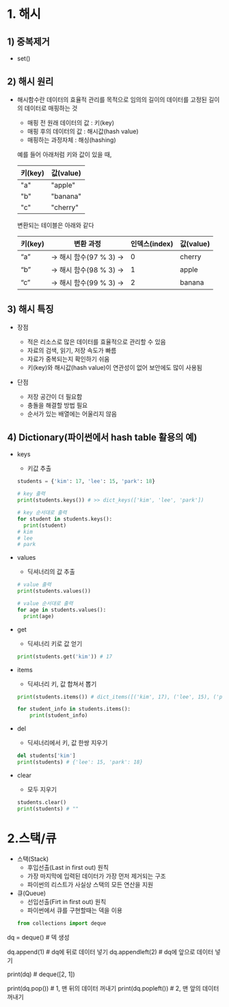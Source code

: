 # 1. 해시
## 1) 중복제거
- set()

## 2) 해시 원리  

- 해시함수란 데이터의 효율적 관리를 목적으로 임의의 길이의 데이터를 고정된 길이의 데이터로 매핑하는 것  
  - 매핑 전 원래 데이터의 값 : 키(key)  
  - 매핑 후의 데이터의 값 : 해시값(hash value)  
  - 매핑하는 과정자체 : 해싱(hashing)
    
  예를 들어 아래처럼 키와 값이 있을 때, 
  
  |**키(key)**|**값(value)**|
  |------|---------|
  |"a"|"apple"|
  |"b"|"banana"|
  |"c"|"cherry"|  
  
  변환되는 테이블은 아래와 같다  
  
  |**키(key)**|변환 과정|**인덱스(index)**|**값(value)**|
  |-----------|-------|---------|---------|
  |“a”| → 해시 함수(97 % 3) → |0|cherry|
  |“b”| → 해시 함수(98 % 3) → |1|apple|
  |“c”| → 해시 함수(99 % 3) → |2|banana|  


## 3) 해시 특징  
- 장점  
  - 적은 리소스로 많은 데이터를 효율적으로 관리할 수 있음  
  - 자료의 검색, 읽기, 저장 속도가 빠름  
  - 자료가 중복되는지 확인하기 쉬움  
  - 키(key)와 해시값(hash value)이 연관성이 없어 보안에도 많이 사용됨  
 
- 단점  
  - 저장 공간이 더 필요함  
  - 충돌을 해결할 방법 필요  
  - 순서가 있는 배열에는 어울리지 않음
 
## 4) Dictionary(파이썬에서 hash table 활용의 예)
- keys  
  - 키값 추출  
  ```py
  students = {'kim': 17, 'lee': 15, 'park': 18}

  # key 출력
  print(students.keys()) # >> dict_keys(['kim', 'lee', 'park'])  

  # key 순서대로 출력
  for student in students.keys():
    print(student)
  # kim
  # lee
  # park
  ```  
  
- values  
  - 딕셔너리의 값 추출
  ```py
  # value 출력
  print(students.values())

  # value 순서대로 출력
  for age in students.values():
  	print(age)
  ```

- get  
  - 딕셔너리 키로 값 얻기
  ```py
  print(students.get('kim')) # 17
  ```  
  
- items  
  - 딕셔너리 키, 값 합쳐서 뽑기
  ```py
  print(students.items()) # dict_items([('kim', 17), ('lee', 15), ('park', 18)])

  for student_info in students.items():
	  print(student_info)
  ```

- del  
  - 딕셔너리에서 키, 값 한쌍 지우기
  ```py
  del students['kim']
  print(students) # {'lee': 15, 'park': 18}
  ```

- clear  
  - 모두 지우기
  ```py
  students.clear()
  print(students) # ""
  ```  

# 2.스택/큐  
- 스택(Stack)  
  - 후입선출(Last in first out) 원칙
  - 가장 마지막에 입력된 데이터가 가장 먼저 제거되는 구조
  - 파이썬의 리스트가 사실상 스택의 모든 연산을 지원  
- 큐(Queue)  
  - 선입선출(Firt in first out) 원칙  
  - 파이썬에서 큐를 구현할때는 덱을 이용
  ```py
  from collections import deque

dq = deque() # 덱 생성

dq.append(1) # dq에 뒤로 데이터 넣기
dq.appendleft(2) # dq에 앞으로 데이터 넣기

print(dq) # deque([2, 1])

print(dq.pop()) # 1, 맨 뒤의 데이터 꺼내기
print(dq.popleft()) # 2, 맨 앞의 데이터 꺼내기
  ```
